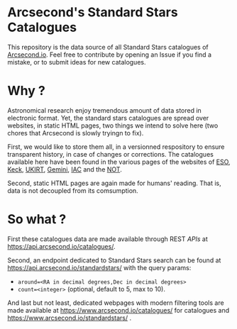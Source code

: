 Arcsecond's Standard Stars Catalogues
======

This repository is the data source of all Standard Stars catalogues of [Arcsecond.io](https://api.arcsecond.io).
Feel free to contribute by opening an Issue if you find a mistake, or to submit ideas for
new catalogues.

Why ?
====

Astronomical research enjoy tremendous amount of data stored in electronic format.
Yet, the standard stars catalogues are spread over websites, in static HTML pages,
two things we intend to solve here (two chores that Arcsecond is slowly tryingn to fix).

First, we would like to store them all, in a versionned respository to ensure
transparent history, in case of changes or corrections. The catalogues available
here have been found in the various pages of the websites of
[ESO](https://www.eso.org/sci/observing/tools/standards.html),
[Keck](https://www2.keck.hawaii.edu/inst/common/landolt_stds.html),
[UKIRT](http://www.ukirt.hawaii.edu/astronomy/),
[Gemini](https://www.gemini.edu/sciops/instruments/gmos/calibration/photometric-stds),
[IAC](http://catserver.ing.iac.es/landscape/index.php) and the
[NOT](http://www.not.iac.es/observing/forms/landscape/v1.4/www/).

Second, static HTML pages are again made for humans' reading. That is, data is
not decoupled from its comsumption.

So what ?
====

First these catalogues data are made available through REST *APIs* at https://api.arcsecond.io/catalogues/.

Second, an endpoint dedicated to Standard Stars search can be found at https://api.arcsecond.io/standardstars/ with the
query params:

* `around=<RA in decimal degrees,Dec in decimal degrees>`
* `count=<integer>` (optional, default to 5, max to 10).

And last but not least, dedicated webpages with modern filtering tools are made available at https://www.arcsecond.io/catalogues/ for catalogues and https://www.arcsecond.io/standardstars/ .
